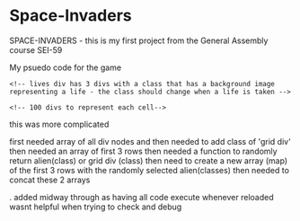 # Space-Invaders

SPACE-INVADERS - this is my first project from the General Assembly course SEI-59

My psuedo code for the game

<!-- HTML -->
<!-- main with flex box that contains everything -->
  <!-- div with flex box that contains score board div and lives div -->
   <!-- score board div has a <p> with a <span> that needs to be edited when a 'alien' is hit -->
   <!-- lives div has a flex box with a <p> with a <span> that needs to be edited if 'aliens' reach 'planets surface' -->

    <!-- lives div has 3 divs with a class that has a background image representing a life - the class should change when a life is taken -->

  <!-- div with a class ='grid' containing 100 divs-->

    <!-- 100 divs to represent each cell-->

  <!-- div flex with reset button -->

<!-- CSS -->
<!-- .grid 'class' -->
 <!-- .grid {display: grid, grid-template-column/row: repeat(10, 1fr), background: black}  -->
<!-- .alien 'class' -->
 <!-- .grid .alien {background: url('alien.img') } (R - may need to use ::before and :: after)-->
<!-- .empty/free cell 'class' -->
 <!-- may not need this - if do - .grid .free {(bacgkround:black)} -->
<!-- .bullet 'class' -->
 <!-- .grid .bullet {background: url('bullet.img')}(R*) -->
<!-- .player 'class' -->
 <!-- .grid .player {background: url('player.img')} -->
<!-- .explosian 'class' (may not need)(R*) -->
<!-- .life 'class' x3(background: url('life.img')) -->

<!-- JS -->
<!-- variable with an array of ALL .grid divs -->
<!-- // initialise aliens -->
<!-- function randomisedClass setting out which cells in the top 3 rows have aliens (maybe set the other sells to be 'free')--> this was more complicated

first needed array of all div nodes and then needed to add class of 'grid div'
then needed an array of first 3 rows
then needed a function to randomly return alien(class) or grid div (class)
then need to create a new array (map) of the first 3 rows with the randomly selected alien(classes)
then needed to concat these 2 arrays

<!-- (if need free cells) const setting the remaning cells in grid to have a class of 'free/empmty' -->

<!-- // initialise player -->
<!-- variable with an array of all cells in bottom row of grid -->
<!-- variable to randomly select cell from bottom row of grid -->
<!-- variable of player index to set what cell the player starts in -->

<!-- // move player -->
<!-- document.addEventlistner('keydown') with function with swtich statement that calls function for player movement dependant on key pressed -->
<!-- function for move in certain direction depending on which key pressed -->
 <!-- needs to add and remove alien class -->
 <!-- player index needs to change with each move -->
 <!-- needs to know if player at edge -->
<!-- function to stop players moving off edge -->

<!-- // move aliens -->
<!-- function with setInterval to move aliens (difficulty - getting groups to move in formation)-->
<!-- aliens need to move left (function)  -->
 <!-- need a variable to hold 'alienIndex' -->
 <!-- need a variable for 'newIndex' -->
 <!-- need to add and remove alien class to corresponding index -->
 <!-- needs to check if at edge -->
 <!-- if true etc -->
<!-- then move down (function) when alien furthest to left hits edge  -->
 <!-- needs to call on ifAtEdge function ?? -->
<!-- then move right (function)  -->
<!-- then down when alien furthest to right hits edge -->
<!-- needs a function to check (if at left edge) and (if at right edge)-->
 <!-- needs to call moveDown() ??-->
<!-- cell index of EACH alien needs to change each time they move -->

<!-- // initialise bullet(s) -->
<!-- first 'bullet' cell index dependent on 'playerIndex' -->
 <!-- this needs to be stored in a variable 'bulletIndex' -->
<!-- function for moving bullet -->
 <!-- bullets will move UP (-10) Y axis-->
 <!-- need to add and remove 'bullet' class -->
 <!-- need a variable for new cell and cell index needs to become variable 'bulletIndex'-->
  <!-- needs to check if new cell contains alien class and if not needs to add class to new cell -->
  <!-- need to remove 'bullet' class from 'bulletIndex' -->
 <!-- need to change index each time moves a cell -->
<!-- // bullet hits alien -->
<!-- function isThereAnAlien (index) - return allTheCells[index].classList.contains('alien') -->
<!-- function hitAlien -->
 <!-- if statement using the return value from isThereAnAlien OR filter to find if cell has alien -->
  <!-- if true - score++ -->
  <!-- remove 'alien' class from CORRECT alienIndex --> .
  <!-- remove bullet 'class' from bulletIndex -->
  <!-- MAYBE have explosion class apear with set(timeout) equal to set interval time -->
<!-- // alien hits 'planets surface' -->
<!-- function checking if alien is on bottom edge -->
<!-- function checking if alient hits cell which is player index -->
<!-- function for if alien is on bottom edge -->
 <!-- lives--, remove life 'class' from one of lives divs -->
 <!-- needs to call initialise aliens again -->
<!-- // reset game -->
 <!-- need a variable isGameRunning = fales -->
 <!-- variable that holds the reset 'button' -->
 <!-- this needs to turn to true when initialising players/bullets/aliens -->
 <!-- function endGame needs-->
  <!-- must turn isGameRunning back to false -->
  <!-- must reset score -->
  <!-- must reset lives -->
  <!-- need a event listener on reset button variable that passes endGame function --
  

<!-- EXTRAS -->
<!-- start button --> added midway through as having all code execute whenever reloaded wasnt helpful when trying to check and debug
<!-- new level - when all aliens removed - level intensity increases -->
<!-- function to save players progress (leaderBoard) -->
<!-- sound plays when alien hit -->
<!-- sound plays when all aliens removed  -->
